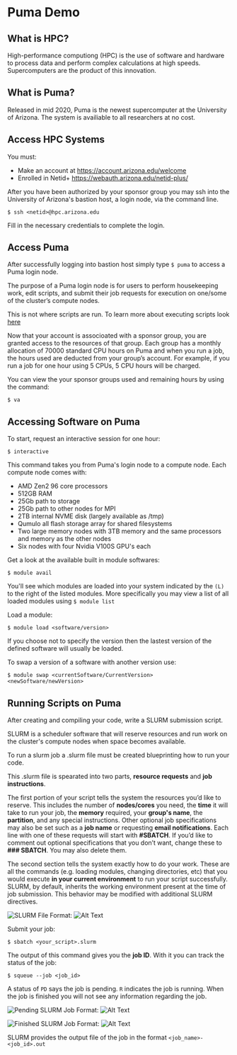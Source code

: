 # Puma Demo

## What is HPC?
High-performance computiong (HPC) is the use of software and hardware to process data and perform complex calculations at high speeds. Supercomputers are the product of this innovation.

## What is Puma?
Released in mid 2020, Puma is the newest supercomputer at the University of Arizona. The system is availiable to all researchers at no cost.

## Access HPC Systems
You must:
* Make an account at https://account.arizona.edu/welcome
* Enrolled in Netid+ https://webauth.arizona.edu/netid-plus/

After you have been authorized by your sponsor group you may ssh into the University of Arizona's bastion host, a login node, via the command line.

```$ ssh <netid>@hpc.arizona.edu```

Fill in the necessary credentials to complete the login.

## Access Puma
After successfully logging into bastion host simply type ```$ puma``` to access a Puma login node.

The purpose of a Puma login node is for users to perform housekeeping work, edit scripts, and submit their job requests for execution on one/some of the cluster’s compute nodes.

This is not where scripts are run. To learn more about executing scripts look [here](#running-scripts-on-puma)

Now that your account is associoated with a sponsor group, you are granted access to the resources of that group. Each group has a monthly allocation of 70000 standard CPU hours on Puma and when you run a job, the hours used are deducted from your group’s account. For example, if you run a job for one hour using 5 CPUs, 5 CPU hours will be charged.

You can view the your sponsor groups used and remaining hours by using the command:

```$ va```

## Accessing Software on Puma
To start, request an interactive session for one hour:

```$ interactive```

This command takes you from Puma's login node to a compute node. Each compute node comes with:
* AMD Zen2 96 core processors
* 512GB RAM
* 25Gb path to storage
* 25Gb path to other nodes for MPI
* 2TB internal NVME disk (largely available as /tmp)
* Qumulo all flash storage array for shared filesystems
* Two large memory nodes with 3TB memory and the same processors and memory as the other nodes
* Six nodes with four Nvidia V100S GPU's each

Get a look at the available built in module softwares:

```$ module avail```

You'll see which modules are loaded into your system indicated by the ```(L)``` to the right of the listed modules. More specifically you may view a list of all loaded modules using ```$ module list```

Load a module:

```$ module load <software/version>```

If you choose not to specify the version then the lastest version of the defined software will usually be loaded.

To swap a version of a software with another version use:

```$ module swap <currentSoftware/CurrentVersion> <newSoftware/newVersion>```

## Running Scripts on Puma

After creating and compiling your code, write a SLURM submission script.

SLURM is a scheduler software that will reserve resources and run work on the cluster's compute nodes when space becomes available.

To run a slurm job a .slurm file must be created blueprinting how to run your code.

This .slurm file is spearated into two parts, **resource requests** and **job instructions**.

The first portion of your script tells the system the resources you’d like to reserve. This includes the number of **nodes/cores** you need, the **time** it will take to run your job, the **memory** required, your **group's name**, the **partition**, and any special instructions. Other optional job specifications may also be set such as a **job name** or requesting **email notifications**. Each line with one of these requests will start with **#SBATCH**. If you’d like to comment out optional specifications that you don’t want, change these to **### SBATCH**. You may also delete them.

The second section tells the system exactly how to do your work. These are all the commands (e.g. loading modules, changing directories, etc) that you would execute **in your current environment** to run your script successfully. SLURM, by default, inherits the working environment present at the time of job submission. This behavior may be modified with additional SLURM directives.

![SLURM File](/images/slurm.png)
Format: ![Alt Text](url)

Submit your job:

```$ sbatch <your_script>.slurm```

The output of this command gives you the **job ID**. With it you can track the status of the job:

```$ squeue --job <job_id>```

A status of ```PD``` says the job is pending. ```R``` indicates the job is running. When the job is finished you will not see any information regarding the job.

![Pending SLURM Job](/images/pending.png)
Format: ![Alt Text](url)

![Finished SLURM Job](/images/finished.png)
Format: ![Alt Text](url)

SLURM provides the output file of the job in the format ```<job_name>-<job_id>.out```